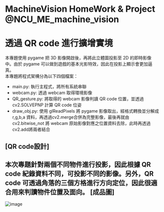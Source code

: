 # MachineVision HomeWork &amp; Project @NCU_ME_machine_vision
透過 QR code 進行擴增實境  
===
本專題使用 pygame 把 3D 影像開啟後，再將此立體圖投影至 2D 的即時影像中。由於 pygame 可以做到遊戲的基本光影特效，因此在投影上顯示會更加逼真。  
本專題將程式架構分為以下四個檔案：
* main.py: 執行主程式，將所有系統串聯  
* webcam.py: 透過 webcam 取得環境影像  
* QR_gesture.py: 將取得的 webcam 影像判讀 QR code 位置，並透過 cv2.SOLVEPNP 計算 QR code 位姿  
* draw_obj.py: 使用 glReadPixels 將 pygame 影像取出，經格式轉換並分解成 r,g,b,a 資料，再透過cv2.merge合併為完整影像，最後再就由 cv2.bitwise_not 將 webcam 原始影像對應之位置資料去除，此時再透過cv2.add將兩者結合  

[QR code設計]  
-------  
本次專題針對兩個不同物件進行投影，因此根據 QR code 紀錄資料不同，可投影不同的影像。另外，QR code 可透過角落的三個方格進行方向定位，因此很適合用來判讀物件位置及面向。
[成品圖]  
-------  
![image](https://user-images.githubusercontent.com/39979565/229982373-f1101ed0-f1fa-4a89-bfd1-0ee933d61ecb.png)

